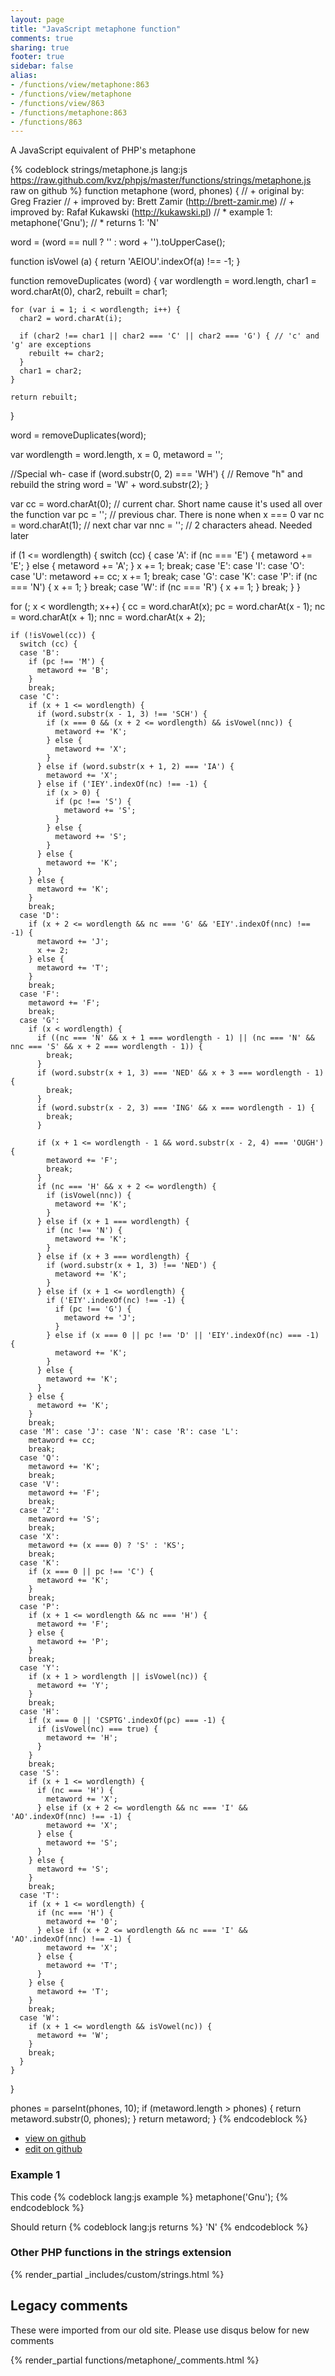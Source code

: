 ```yaml
---
layout: page
title: "JavaScript metaphone function"
comments: true
sharing: true
footer: true
sidebar: false
alias:
- /functions/view/metaphone:863
- /functions/view/metaphone
- /functions/view/863
- /functions/metaphone:863
- /functions/863
---
```

<!-- Generated by Rakefile:build -->
A JavaScript equivalent of PHP's metaphone

{% codeblock strings/metaphone.js lang:js https://raw.github.com/kvz/phpjs/master/functions/strings/metaphone.js raw on github %}
function metaphone (word, phones) {
  // +   original by: Greg Frazier
  // +   improved by: Brett Zamir (http://brett-zamir.me)
  // +   improved by: Rafał Kukawski (http://kukawski.pl)
  // *     example 1: metaphone('Gnu');
  // *     returns 1: 'N'

  word = (word == null ? '' : word + '').toUpperCase();

  function isVowel (a) {
    return 'AEIOU'.indexOf(a) !== -1;
  }

  function removeDuplicates (word) {
    var wordlength = word.length,
      char1 = word.charAt(0),
      char2,
      rebuilt = char1;

    for (var i = 1; i < wordlength; i++) {
      char2 = word.charAt(i);

      if (char2 !== char1 || char2 === 'C' || char2 === 'G') { // 'c' and 'g' are exceptions
        rebuilt += char2;
      }
      char1 = char2;
    }

    return rebuilt;
  }

  word = removeDuplicates(word);

  var wordlength = word.length,
    x = 0,
    metaword = '';

  //Special wh- case
  if (word.substr(0, 2) === 'WH') {
    // Remove "h" and rebuild the string
    word = 'W' + word.substr(2);
  }

  var cc = word.charAt(0); // current char. Short name cause it's used all over the function
  var pc = ''; // previous char. There is none when x === 0
  var nc = word.charAt(1); // next char
  var nnc = ''; // 2 characters ahead. Needed later

  if (1 <= wordlength) {
    switch (cc) {
    case 'A':
      if (nc === 'E') {
        metaword += 'E';
      } else {
        metaword += 'A';
      }
      x += 1;
      break;
    case 'E': case 'I': case 'O': case 'U':
      metaword += cc;
      x += 1;
      break;
    case 'G': case 'K': case 'P':
      if (nc === 'N') {
        x += 1;
      }
      break;
    case 'W':
      if (nc === 'R') {
        x += 1;
      }
      break;
    }
  }

  for (; x < wordlength; x++) {
    cc = word.charAt(x);
    pc = word.charAt(x - 1);
    nc = word.charAt(x + 1);
    nnc = word.charAt(x + 2);

    if (!isVowel(cc)) {
      switch (cc) {
      case 'B':
        if (pc !== 'M') {
          metaword += 'B';
        }
        break;
      case 'C':
        if (x + 1 <= wordlength) {
          if (word.substr(x - 1, 3) !== 'SCH') {
            if (x === 0 && (x + 2 <= wordlength) && isVowel(nnc)) {
              metaword += 'K';
            } else {
              metaword += 'X';
            }
          } else if (word.substr(x + 1, 2) === 'IA') {
            metaword += 'X';
          } else if ('IEY'.indexOf(nc) !== -1) {
            if (x > 0) {
              if (pc !== 'S') {
                metaword += 'S';
              }
            } else {
              metaword += 'S';
            }
          } else {
            metaword += 'K';
          }
        } else {
          metaword += 'K';
        }
        break;
      case 'D':
        if (x + 2 <= wordlength && nc === 'G' && 'EIY'.indexOf(nnc) !== -1) {
          metaword += 'J';
          x += 2;
        } else {
          metaword += 'T';
        }
        break;
      case 'F':
        metaword += 'F';
        break;
      case 'G':
        if (x < wordlength) {
          if ((nc === 'N' && x + 1 === wordlength - 1) || (nc === 'N' && nnc === 'S' && x + 2 === wordlength - 1)) {
            break;
          }
          if (word.substr(x + 1, 3) === 'NED' && x + 3 === wordlength - 1) {
            break;
          }
          if (word.substr(x - 2, 3) === 'ING' && x === wordlength - 1) {
            break;
          }

          if (x + 1 <= wordlength - 1 && word.substr(x - 2, 4) === 'OUGH') {
            metaword += 'F';
            break;
          }
          if (nc === 'H' && x + 2 <= wordlength) {
            if (isVowel(nnc)) {
              metaword += 'K';
            }
          } else if (x + 1 === wordlength) {
            if (nc !== 'N') {
              metaword += 'K';
            }
          } else if (x + 3 === wordlength) {
            if (word.substr(x + 1, 3) !== 'NED') {
              metaword += 'K';
            }
          } else if (x + 1 <= wordlength) {
            if ('EIY'.indexOf(nc) !== -1) {
              if (pc !== 'G') {
                metaword += 'J';
              }
            } else if (x === 0 || pc !== 'D' || 'EIY'.indexOf(nc) === -1) {
              metaword += 'K';
            }
          } else {
            metaword += 'K';
          }
        } else {
          metaword += 'K';
        }
        break;
      case 'M': case 'J': case 'N': case 'R': case 'L':
        metaword += cc;
        break;
      case 'Q':
        metaword += 'K';
        break;
      case 'V':
        metaword += 'F';
        break;
      case 'Z':
        metaword += 'S';
        break;
      case 'X':
        metaword += (x === 0) ? 'S' : 'KS';
        break;
      case 'K':
        if (x === 0 || pc !== 'C') {
          metaword += 'K';
        }
        break;
      case 'P':
        if (x + 1 <= wordlength && nc === 'H') {
          metaword += 'F';
        } else {
          metaword += 'P';
        }
        break;
      case 'Y':
        if (x + 1 > wordlength || isVowel(nc)) {
          metaword += 'Y';
        }
        break;
      case 'H':
        if (x === 0 || 'CSPTG'.indexOf(pc) === -1) {
          if (isVowel(nc) === true) {
            metaword += 'H';
          }
        }
        break;
      case 'S':
        if (x + 1 <= wordlength) {
          if (nc === 'H') {
            metaword += 'X';
          } else if (x + 2 <= wordlength && nc === 'I' && 'AO'.indexOf(nnc) !== -1) {
            metaword += 'X';
          } else {
            metaword += 'S';
          }
        } else {
          metaword += 'S';
        }
        break;
      case 'T':
        if (x + 1 <= wordlength) {
          if (nc === 'H') {
            metaword += '0';
          } else if (x + 2 <= wordlength && nc === 'I' && 'AO'.indexOf(nnc) !== -1) {
            metaword += 'X';
          } else {
            metaword += 'T';
          }
        } else {
          metaword += 'T';
        }
        break;
      case 'W':
        if (x + 1 <= wordlength && isVowel(nc)) {
          metaword += 'W';
        }
        break;
      }
    }
  }

  phones = parseInt(phones, 10);
  if (metaword.length > phones) {
    return metaword.substr(0, phones);
  }
  return metaword;
}
{% endcodeblock %}

 - [view on github](https://github.com/kvz/phpjs/blob/master/functions/strings/metaphone.js)
 - [edit on github](https://github.com/kvz/phpjs/edit/master/functions/strings/metaphone.js)

### Example 1
This code
{% codeblock lang:js example %}
metaphone('Gnu');
{% endcodeblock %}

Should return
{% codeblock lang:js returns %}
'N'
{% endcodeblock %}


### Other PHP functions in the strings extension
{% render_partial _includes/custom/strings.html %}
## Legacy comments
These were imported from our old site. Please use disqus below for new comments
<div style="overflow-y: scroll; max-height: 500px;">
{% render_partial functions/metaphone/_comments.html %}
</div>
